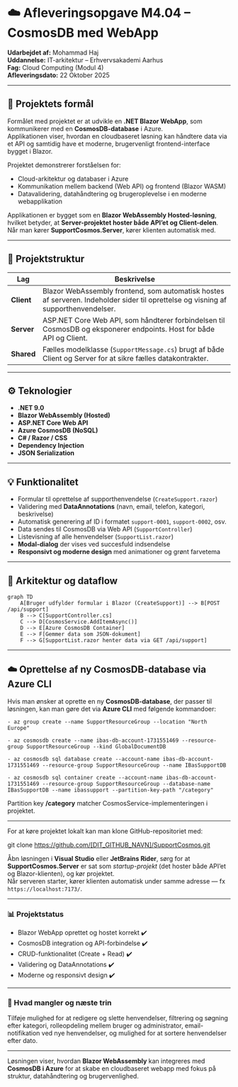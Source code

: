﻿# ☁️ Afleveringsopgave M4.04 – CosmosDB med WebApp
**Udarbejdet af:** Mohammad Haj  
**Uddannelse:** IT-arkitektur – Erhvervsakademi Aarhus  
**Fag:** Cloud Computing (Modul 4)  
**Afleveringsdato:** 22 Oktober 2025

---

## 🎯 Projektets formål
Formålet med projektet er at udvikle en **.NET Blazor WebApp**, som kommunikerer med en **CosmosDB-database** i Azure.  
Applikationen viser, hvordan en cloudbaseret løsning kan håndtere data via et API og samtidig have et moderne, brugervenligt frontend-interface bygget i Blazor.

Projektet demonstrerer forståelsen for:
- Cloud-arkitektur og databaser i Azure
- Kommunikation mellem backend (Web API) og frontend (Blazor WASM)
- Datavalidering, datahåndtering og brugeroplevelse i en moderne webapplikation

Applikationen er bygget som en **Blazor WebAssembly Hosted-løsning**,  
hvilket betyder, at **Server-projektet hoster både API’et og Client-delen**.  
Når man kører **SupportCosmos.Server**, kører klienten automatisk med.

---

## 🧱 Projektstruktur

| Lag | Beskrivelse |
|-----|--------------|
| **Client** | Blazor WebAssembly frontend, som automatisk hostes af serveren. Indeholder sider til oprettelse og visning af supporthenvendelser. |
| **Server** | ASP.NET Core Web API, som håndterer forbindelsen til CosmosDB og eksponerer endpoints. Host for både API og Client. |
| **Shared** | Fælles modelklasse (`SupportMessage.cs`) brugt af både Client og Server for at sikre fælles datakontrakter. |

---

## ⚙️ Teknologier
- **.NET 9.0**
- **Blazor WebAssembly (Hosted)**
- **ASP.NET Core Web API**
- **Azure CosmosDB (NoSQL)**
- **C# / Razor / CSS**
- **Dependency Injection**
- **JSON Serialization**

---

## 💡 Funktionalitet
- Formular til oprettelse af supporthenvendelse (`CreateSupport.razor`)
- Validering med **DataAnnotations** (navn, email, telefon, kategori, beskrivelse)
- Automatisk generering af ID i formatet `support-0001`, `support-0002`, osv.
- Data sendes til CosmosDB via Web API (`SupportController`)
- Listevisning af alle henvendelser (`SupportList.razor`)
- **Modal-dialog** der vises ved succesfuld indsendelse
- **Responsivt og moderne design** med animationer og grønt farvetema

---

## 🧩 Arkitektur og dataflow

```mermaid
graph TD
    A[Bruger udfylder formular i Blazor (CreateSupport)] --> B[POST /api/support]
    B --> C[SupportController.cs]
    C --> D[CosmosService.AddItemAsync()]
    D --> E[Azure CosmosDB Container]
    E --> F[Gemmer data som JSON-dokument]
    F --> G[SupportList.razor henter data via GET /api/support]
```
---
## ☁️ Oprettelse af ny CosmosDB-database via Azure CLI

Hvis man ønsker at oprette en ny **CosmosDB-database**, der passer til løsningen, kan man gøre det via **Azure CLI** med følgende kommandoer:
```
- az group create --name SupportResourceGroup --location "North Europe"

- az cosmosdb create --name ibas-db-account-1731551469 --resource-group SupportResourceGroup --kind GlobalDocumentDB

- az cosmosdb sql database create --account-name ibas-db-account-1731551469 --resource-group SupportResourceGroup --name IBasSupportDB

- az cosmosdb sql container create --account-name ibas-db-account-1731551469 --resource-group SupportResourceGroup --database-name IBasSupportDB --name ibassupport --partition-key-path "/category"
```

Partition key **/category** matcher CosmosService-implementeringen i projektet.

---

For at køre projektet lokalt kan man klone GitHub-repositoriet med:


git clone https://github.com/[DIT_GITHUB_NAVN]/SupportCosmos.git


Åbn løsningen i **Visual Studio** eller **JetBrains Rider**, sørg for at **SupportCosmos.Server** er sat som *startup-projekt* (det hoster både API’et og Blazor-klienten), og kør projektet.  
Når serveren starter, kører klienten automatisk under samme adresse — fx `https://localhost:7173/`.

---

### 📊 Projektstatus
- Blazor WebApp oprettet og hostet korrekt ✔️
- CosmosDB integration og API-forbindelse ✔️
- CRUD-funktionalitet (Create + Read) ✔️
- Validering og DataAnnotations ✔️
- Moderne og responsivt design ✔️

---

### 🔮 Hvad mangler og næste trin
Tilføje mulighed for at redigere og slette henvendelser, filtrering og søgning efter kategori, rolleopdeling mellem bruger og administrator, email-notifikation ved nye henvendelser, og mulighed for at sortere henvendelser efter dato.

---

Løsningen viser, hvordan **Blazor WebAssembly** kan integreres med **CosmosDB i Azure** for at skabe en cloudbaseret webapp med fokus på struktur, datahåndtering og brugervenlighed.

